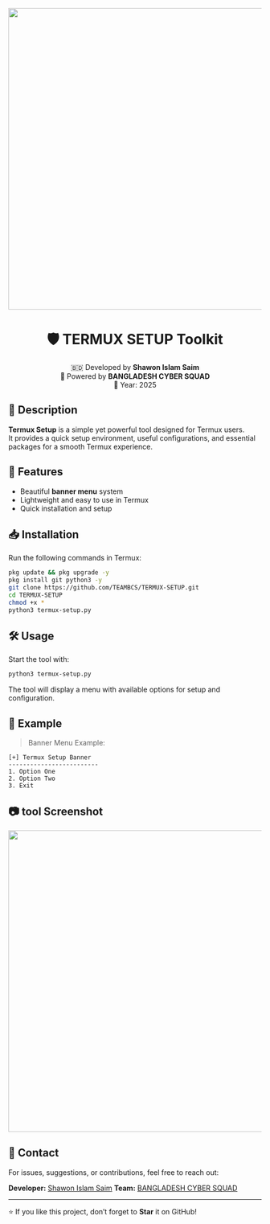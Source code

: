 
<p align="center">
  <img src="https://i.postimg.cc/pTcTyCBb/1000259125.jpg" width="600"/>
</p>

<h1 align="center">🛡️ TERMUX SETUP Toolkit</h1>                                    <p align="center">
  🇧🇩 Developed by <b>Shawon Islam Saim</b><br>
  🚀 Powered by <b>BANGLADESH CYBER SQUAD</b><br>
  📆 Year: 2025
</p>

## 📌 Description
**Termux Setup** is a simple yet powerful tool designed for Termux users.  
It provides a quick setup environment, useful configurations, and essential packages for a smooth Termux experience.  

## 🚀 Features
- Beautiful **banner menu** system  
- Lightweight and easy to use in Termux  
- Quick installation and setup  

## 📥 Installation
Run the following commands in Termux:

```bash
pkg update && pkg upgrade -y
pkg install git python3 -y
git clone https://github.com/TEAMBCS/TERMUX-SETUP.git
cd TERMUX-SETUP
chmod +x *
python3 termux-setup.py
````

## 🛠 Usage

Start the tool with:

```bash
python3 termux-setup.py
```

The tool will display a menu with available options for setup and configuration.

## 📸 Example

> Banner Menu Example:

```
[+] Termux Setup Banner
-------------------------
1. Option One
2. Option Two
3. Exit
```
## 📷 tool Screenshot 

<p align="center">
  <img src="https://i.postimg.cc/nz2dmjst/1000259127.jpg" width="600"/>
</p>

## 📧 Contact

For issues, suggestions, or contributions, feel free to reach out:

**Developer:** [Shawon Islam Saim](https://www.facebook.com/Sha.won9399)
**Team:** [BANGLADESH CYBER SQUAD](https://facebook.com/groups/572787103428508/)

---

⭐ If you like this project, don’t forget to **Star** it on GitHub!


